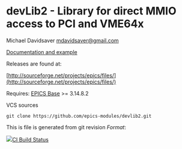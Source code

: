 devLib2 - Library for direct MMIO access to PCI and VME64x
==========================================================

Michael Davidsaver <mdavidsaver@gmail.com>

[Documentation and example](http://epics.sourceforge.net/devlib2/)

Releases are found at:

[http://sourceforge.net/projects/epics/files/](http://sourceforge.net/projects/epics/files/)

Requires: [EPICS Base](http://www.aps.anl.gov/epics/) >= 3.14.8.2

VCS sources

```shell
git clone https://github.com/epics-modules/devlib2.git
```

This is file is generated from git revision $Format:%H$

<a href="https://travis-ci.org/epics-modules/devlib2"><img src="https://travis-ci.org/epics-modules/devlib2.svg">CI Build Status</img></a>
